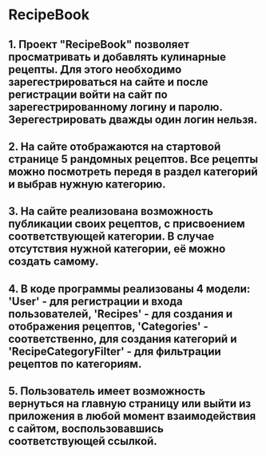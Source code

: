 # RecipeBook
## 1. Проект "RecipeBook" позволяет просматривать и добавлять кулинарные рецепты. Для этого необходимо зарегестрироваться на сайте и после регистрации войти на сайт по зарегестрированному логину и паролю. Зерегестрировать дважды один логин нельзя.
## 2. На сайте отображаются на стартовой странице 5 рандомных рецептов. Все рецепты можно посмотреть передя в раздел категорий  и выбрав нужную категорию. 
## 3. На сайте реализована возможность публикации своих рецептов, с присвоением соответствующей категории. В случае отсутствия нужной категории, её можно создать самому.
## 4. В коде программы реализованы 4 модели: 'User' - для регистрации и входа пользователей, 'Recipes' - для создания и отображения рецептов, 'Categories' - соответственно, для создания категорий и 'RecipeCategoryFilter' - для фильтрации рецептов по категориям. 
## 5. Пользователь имеет возможность вернуться на главную страницу или выйти из приложения в любой момент взаимодействия с сайтом, воспользовавшись соответствующей ссылкой.
